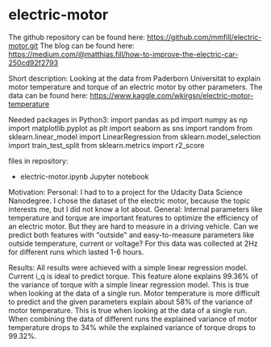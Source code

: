 # electric-motor

The github repository can be found here:
https://github.com/mmfill/electric-motor.git
The blog can be found here:
https://medium.com/@matthias.fill/how-to-improve-the-electric-car-250cd92f2793

Short description:
Looking at the data from Paderborn Universität to explain motor temperature and torque of an electric motor by other parameters.
The data can be found here:
https://www.kaggle.com/wkirgsn/electric-motor-temperature

Needed packages in Python3:
import pandas as pd
import numpy as np
import matplotlib.pyplot as plt
import seaborn as sns
import random
from sklearn.linear_model import LinearRegression
from sklearn.model_selection import train_test_split
from sklearn.metrics import r2_score

files in repository:
- electric-motor.ipynb
  Jupyter notebook

Motivation:
Personal: I had to to a project for the Udacity Data Science Nanodegree. I chose the dataset of the electric motor, because the topic interests me, but I did not know a lot about.
General: Internal parameters like temperature and torque are important features to optimize the efficiency of an electric motor. But they are hard to measure in a driving vehicle. Can we predict both features with "outside" and easy-to-measure parameters like outside temperature, current or voltage? For this data was collected at 2Hz for different runs which lasted 1-6 hours.

Results:
All results were achieved with a simple linear regression model.
Current i_q is ideal to predict torque. This feature alone explains 99.36% of the variance of torque with a simple linear regression model. This is true when looking at the data of a single run. 
Motor temperature is more difficult to predict and the given parameters explain about 58% of the variance of motor temperature. This is true when looking at the data of a single run. 
When combining the data of different runs the explained variance of motor temperature drops to 34% while the explained variance of torque drops to 99.32%.
